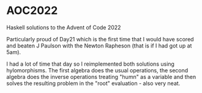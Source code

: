 # AOC2022

Haskell solutions to the Advent of Code 2022

Particularly proud of Day21 which is the first time that I would have scored
and beaten J Paulson with the Newton Rapheson (that is if I had got up at 5am).

I had a lot of time that day so I reimplemented both solutions using hylomorphisms.
The first algebra does the usual operations, the second algebra does the inverse 
operations treating "humn" as a variable and then solves the resulting
problem in the "root" evaluation - also very neat.
